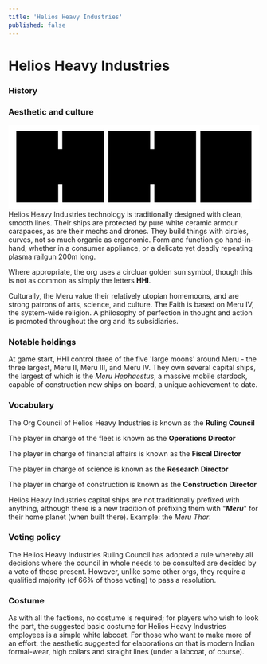 ```yaml
---
title: 'Helios Heavy Industries'
published: false
---
```


# Helios Heavy Industries

### History

### Aesthetic and culture

![](hhi.png?resize=400&class=floatright)
Helios Heavy Industries technology is traditionally designed with clean, smooth lines. Their ships are protected by pure white ceramic armour carapaces, as are their mechs and drones. They build things with circles, curves, not so much organic as ergonomic. Form and function go hand-in-hand; whether in a consumer appliance, or a delicate yet deadly repeating plasma railgun 200m long.

Where appropriate, the org uses a circluar golden sun symbol, though this is not as common as simply the letters **HHI**.

Culturally, the Meru value their relatively utopian homemoons, and are strong patrons of arts, science, and culture. The Faith is based on Meru IV, the system-wide religion. A philosophy of perfection in thought and action is promoted throughout the org and its subsidiaries.

### Notable holdings

At game start, HHI control three of the five 'large moons' around Meru - the three largest, Meru II, Meru III, and Meru IV. They own several capital ships, the largest of which is the _Meru Hephaestus_, a massive mobile stardock, capable of construction new ships on-board, a unique achievement to date.

### Vocabulary
The Org Council of Helios Heavy Industries is known as the **Ruling Council**

The player in charge of the fleet is known as the **Operations Director**

The player in charge of financial affairs is known as the **Fiscal Director**

The player in charge of science is known as the **Research Director**

The player in charge of construction is known as the **Construction Director**

Helios Heavy Industries capital ships are not traditionally prefixed with anything, although there is a new tradition of prefixing them with "**_Meru_**" for their home planet (when built there). Example: the _Meru Thor_.

### Voting policy
The Helios Heavy Industries Ruling Council has adopted a rule whereby all decisions where the council in whole needs to be consulted are decided by a vote of those present. However, unlike some other orgs, they require a qualified majority (of 66% of those voting) to pass a resolution.

### Costume
As with all the factions, no costume is required; for players who wish to look the part, the suggested basic costume for Helios Heavy Industries employees is a simple white labcoat. For those who want to make more of an effort, the aesthetic suggested for elaborations on that is modern Indian formal-wear, high collars and straight lines (under a labcoat, of course).
